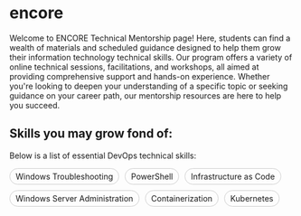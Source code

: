 # encore

Welcome to ENCORE Technical Mentorship page! Here, students can find a wealth of materials and scheduled guidance designed to help them grow their information technology technical skills. Our program offers a variety of online technical sessions, facilitations, and workshops, all aimed at providing comprehensive support and hands-on experience. Whether you're looking to deepen your understanding of a specific topic or seeking guidance on your career path, our mentorship resources are here to help you succeed.

## Skills you may grow fond of:

Below is a list of essential DevOps technical skills:

<div style="display: flex; flex-wrap: wrap; gap: 10px;">
  <span style="border: 1px solid #ccc; border-radius: 15px; padding: 5px 10px; transition: background-color 0.3s;">Windows Troubleshooting</span>
  <span style="border: 1px solid #ccc; border-radius: 15px; padding: 5px 10px; transition: background-color 0.3s;">PowerShell</span>
  <span style="border: 1px solid #ccc; border-radius: 15px; padding: 5px 10px; transition: background-color 0.3s;">Infrastructure as Code</span>
  <span style="border: 1px solid #ccc; border-radius: 15px; padding: 5px 10px; transition: background-color 0.3s;">Windows Server Administration</span>
  <span style="border: 1px solid #ccc; border-radius: 15px; padding: 5px 10px; transition: background-color 0.3s;">Containerization</span>
  <span style="border: 1px solid #ccc; border-radius: 15px; padding: 5px 10px; transition: background-color 0.3s;">Kubernetes</span>
</div>

<script>
  document.querySelectorAll('span').forEach(function(el) {
    el.addEventListener('mouseover', function() {
      el.style.backgroundColor = '#ccc';
    });
    el.addEventListener('mouseout', function() {
      el.style.backgroundColor = '';
    });
  });
</script>

